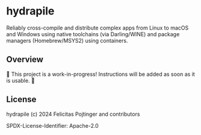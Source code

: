 # hydrapile

Reliably cross-compile and distribute complex apps from Linux to macOS and Windows using native toolchains (via Darling/WINE) and package managers (Homebrew/MSYS2) using containers.

## Overview

🚧 This project is a work-in-progress! Instructions will be added as soon as it is usable. 🚧

## License

hydrapile (c) 2024 Felicitas Pojtinger and contributors

SPDX-License-Identifier: Apache-2.0
